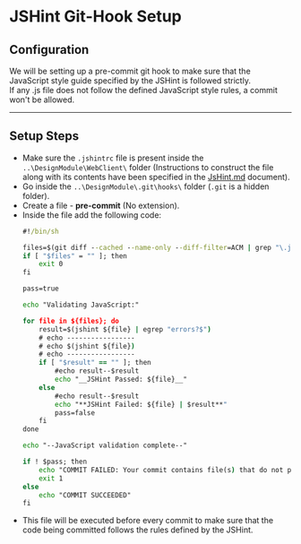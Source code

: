 # JSHint Git-Hook Setup

## Configuration

We will be setting up a pre-commit git hook to make sure that the JavaScript style guide specified by the JSHint is followed strictly.  
If any .js file does not follow the defined JavaScript style rules, a commit won't be allowed.

---

## Setup Steps

* Make sure the `.jshintrc` file is present inside the `..\DesignModule\WebClient\` folder (Instructions to construct the file along with its contents have been specified in the [JsHint.md](JsHint.md) document).
* Go inside the `..\DesignModule\.git\hooks\` folder (`.git` is a hidden folder).
* Create a file - **pre-commit** (No extension).
* Inside the file add the following code:
    ```bat
    #!/bin/sh

    files=$(git diff --cached --name-only --diff-filter=ACM | grep "\.js$")
    if [ "$files" = "" ]; then 
        exit 0 
    fi

    pass=true

    echo "Validating JavaScript:"

    for file in ${files}; do
        result=$(jshint ${file} | egrep "errors?$")
        # echo -----------------
        # echo $(jshint ${file})
        # echo -----------------
        if [ "$result" == "" ]; then
            #echo result--$result
            echo "__JSHint Passed: ${file}__"
        else
            #echo result--$result
            echo "**JSHint Failed: ${file} | $result**"
            pass=false
        fi
    done

    echo "--JavaScript validation complete--"

    if ! $pass; then
        echo "COMMIT FAILED: Your commit contains file(s) that do not pass JSHint. Please fix the JSHint errors and try again."
        exit 1
    else
        echo "COMMIT SUCCEEDED"
    fi
    ```
* This file will be executed before every commit to make sure that the code being committed follows the rules defined by the JSHint.